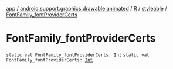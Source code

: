 [app](../../../index.md) / [android.support.graphics.drawable.animated](../../index.md) / [R](../index.md) / [styleable](index.md) / [FontFamily_fontProviderCerts](.)

# FontFamily_fontProviderCerts

`static val FontFamily_fontProviderCerts: `[`Int`](https://kotlinlang.org/api/latest/jvm/stdlib/kotlin/-int/index.html)
`static val FontFamily_fontProviderCerts: `[`Int`](https://kotlinlang.org/api/latest/jvm/stdlib/kotlin/-int/index.html)